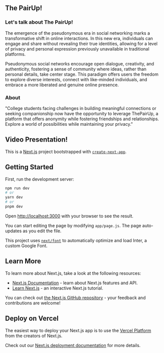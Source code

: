 ## The PairUp!

### Let's talk about The PairUp!
The emergence of the pseudonymous era in social networking marks a transformative shift in online interactions. In this new era, individuals can engage and share without revealing their true identities, allowing for a level of privacy and personal expression previously unavailable in traditional platforms.

Pseudonymous social networks encourage open dialogue, creativity, and authenticity, fostering a sense of community where ideas, rather than personal details, take center stage. This paradigm offers users the freedom to explore diverse interests, connect with like-minded individuals, and embrace a more liberated and genuine online presence.

### About
"College students facing challenges in building meaningful connections or seeking companionship now have the opportunity to leverage ThePairUp, a platform that offers anonymity while fostering friendships and relationships. Explore a world of possibilities while maintaining your privacy."

## Video Presentation!



This is a [Next.js](https://nextjs.org/) project bootstrapped with [`create-next-app`](https://github.com/vercel/next.js/tree/canary/packages/create-next-app).

## Getting Started

First, run the development server:

```bash
npm run dev
# or
yarn dev
# or
pnpm dev
```

Open [http://localhost:3000](http://localhost:3000) with your browser to see the result.

You can start editing the page by modifying `app/page.js`. The page auto-updates as you edit the file.

This project uses [`next/font`](https://nextjs.org/docs/basic-features/font-optimization) to automatically optimize and load Inter, a custom Google Font.

## Learn More

To learn more about Next.js, take a look at the following resources:

- [Next.js Documentation](https://nextjs.org/docs) - learn about Next.js features and API.
- [Learn Next.js](https://nextjs.org/learn) - an interactive Next.js tutorial.

You can check out [the Next.js GitHub repository](https://github.com/vercel/next.js/) - your feedback and contributions are welcome!

## Deploy on Vercel

The easiest way to deploy your Next.js app is to use the [Vercel Platform](https://vercel.com/new?utm_medium=default-template&filter=next.js&utm_source=create-next-app&utm_campaign=create-next-app-readme) from the creators of Next.js.

Check out our [Next.js deployment documentation](https://nextjs.org/docs/deployment) for more details.
